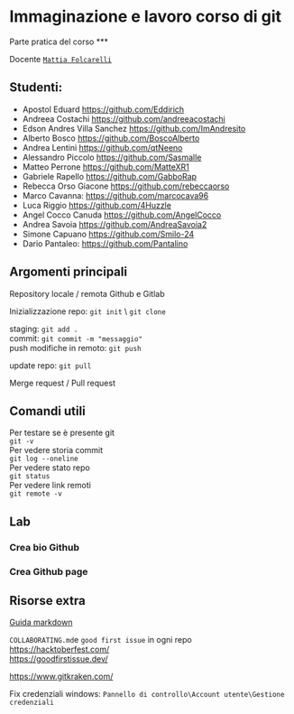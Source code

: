 # Immaginazione e lavoro corso di git  

Parte pratica del corso ***   

Docente [`Mattia Folcarelli`](https://github.com/lichfolky)

## Studenti:  

- Apostol Eduard https://github.com/Eddirich   
- Andreea Costachi https://github.com/andreeacostachi  
- Edson Andres Villa Sanchez https://github.com/ImAndresito   
- Alberto Bosco https://github.com/BoscoAlberto  
- Andrea Lentini https://github.com/qtNeeno
- Alessandro Piccolo https://github.com/Sasmalle  
- Matteo Perrone https://github.com/MatteXR1  
- Gabriele Rapello https://github.com/GabboRap  
- Rebecca Orso Giacone https://github.com/rebeccaorso   
- Marco Cavanna: https://github.com/marcocava96  
- Luca Riggio https://github.com/4Huzzle  
- Angel Cocco Canuda  https://github.com/AngelCocco  
- Andrea Savoia https://github.com/AndreaSavoia2  
- Simone Capuano https://github.com/Smilo-24  
- Dario Pantaleo: https://github.com/Pantalino  

## Argomenti principali
Repository locale / remota
Github e Gitlab

Inizializzazione repo: `git init`  \ `git clone`   

staging: `git add .`  
commit: `git commit -m "messaggio"`  
push modifiche in remoto: `git push`   

update repo: `git pull`   

Merge request / Pull request 

## Comandi utili

Per testare se è presente git  
`git -v`  
Per vedere storia commit  
`git log --oneline`  
Per vedere stato repo  
`git status`  
Per vedere link remoti  
`git remote -v`  

## Lab 
### Crea bio Github  
### Crea Github page  

## Risorse extra  

[Guida markdown](
https://docs.github.com/en/get-started/writing-on-github/getting-started-with-writing-and-formatting-on-github/basic-writing-and-formatting-syntax)

`COLLABORATING.md`e `good first issue` in ogni repo  
https://hacktoberfest.com/  
https://goodfirstissue.dev/   

https://www.gitkraken.com/

Fix credenziali windows:  `Pannello di controllo\Account utente\Gestione credenziali`